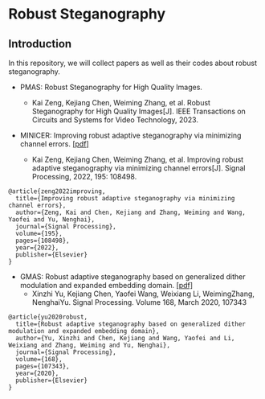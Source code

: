 # Robust Steganography 

## Introduction
In this repository, we will collect papers as well as their codes about robust steganography.



- PMAS: Robust Steganography for High Quality Images.
   - Kai Zeng, Kejiang Chen, Weiming Zhang, et al. Robust Steganography for High Quality Images[J]. IEEE Transactions on Circuits and Systems for Video Technology, 2023.


- MINICER: Improving robust adaptive steganography via minimizing channel errors. [[pdf]](https://www.sciencedirect.com/science/article/abs/pii/S0165168422000457) 
   - Kai Zeng, Kejiang Chen, Weiming Zhang, et al. Improving robust adaptive steganography via minimizing channel errors[J]. Signal Processing, 2022, 195: 108498.

```
@article{zeng2022improving,
  title={Improving robust adaptive steganography via minimizing channel errors},
  author={Zeng, Kai and Chen, Kejiang and Zhang, Weiming and Wang, Yaofei and Yu, Nenghai},
  journal={Signal Processing},
  volume={195},
  pages={108498},
  year={2022},
  publisher={Elsevier}
}
```

- GMAS: Robust adaptive steganography based on generalized dither modulation and expanded embedding domain. [[pdf]](https://www.sciencedirect.com/science/article/abs/pii/S0165168419303962) 
  - Xinzhi Yu, Kejiang Chen, Yaofei Wang, Weixiang Li, WeimingZhang, NenghaiYu. Signal Processing. Volume 168, March 2020, 107343

```
@article{yu2020robust,
  title={Robust adaptive steganography based on generalized dither modulation and expanded embedding domain},
  author={Yu, Xinzhi and Chen, Kejiang and Wang, Yaofei and Li, Weixiang and Zhang, Weiming and Yu, Nenghai},
  journal={Signal Processing},
  volume={168},
  pages={107343},
  year={2020},
  publisher={Elsevier}
}
```







